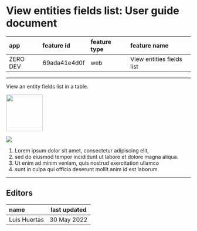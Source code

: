 # View entities fields list: User guide document

| app      | feature id   | feature type | feature name              |
| :------- | :----------- | :----------- | :------------------------ |
| ZERO DEV | 69ada41e4d0f | web          | View entities fields list |

---

View an entity fields list in a table.

<img src="https://i.ibb.co/rt0Hf3q/video.png" width="100">

![](https://instrktiv.com/media/user-manual-template/screenshots-snagit.webp)

1. Lorem ipsum dolor sit amet, consectetur adipiscing elit,
2. sed do eiusmod tempor incididunt ut labore et dolore magna aliqua.
3. Ut enim ad minim veniam, quis nostrud exercitation ullamco
4. sunt in culpa qui officia deserunt mollit anim id est laborum.

---

## Editors

| name         | last updated |
| :----------- | ------------ |
| Luis Huertas | 30 May 2022  |
